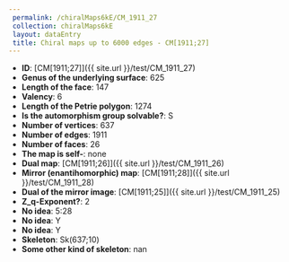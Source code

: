 ```yaml
--- 
 permalink: /chiralMaps6kE/CM_1911_27 
 collection: chiralMaps6kE
 layout: dataEntry
 title: Chiral maps up to 6000 edges - CM[1911;27]
---
```


- **ID**: [CM[1911;27]]({{ site.url }}/test/CM_1911_27)
- **Genus of the underlying surface**: 625
- **Length of the face**: 147
- **Valency**: 6
- **Length of the Petrie polygon**: 1274
- **Is the automorphism group solvable?**: S
- **Number of vertices**: 637
- **Number of edges**: 1911
- **Number of faces**: 26
- **The map is self-**: none
- **Dual map**: [CM[1911;26]]({{ site.url }}/test/CM_1911_26)
- **Mirror (enantihomorphic) map**: [CM[1911;28]]({{ site.url }}/test/CM_1911_28)
- **Dual of the mirror image**: [CM[1911;25]]({{ site.url }}/test/CM_1911_25)
- **Z_q-Exponent?**: 2
- **No idea**:  5:28
- **No idea**: Y
- **No idea**: Y
- **Skeleton**: Sk(637;10)
- **Some other kind of skeleton**: nan
